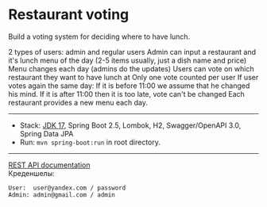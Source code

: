 Restaurant voting
===============================

Build a voting system for deciding where to have lunch.

2 types of users: admin and regular users
Admin can input a restaurant and it's lunch menu of the day (2-5 items usually, just a dish name and price)
Menu changes each day (admins do the updates)
Users can vote on which restaurant they want to have lunch at
Only one vote counted per user
If user votes again the same day:
If it is before 11:00 we assume that he changed his mind.
If it is after 11:00 then it is too late, vote can't be changed
Each restaurant provides a new menu each day.

-------------------------------------------------------------

- Stack: [JDK 17](http://jdk.java.net/17/), Spring Boot 2.5,
Lombok, H2, Swagger/OpenAPI 3.0, 
 Spring Data JPA
- Run: `mvn spring-boot:run` in root directory.

-----------------------------------------------------

[REST API documentation](http://localhost:8080/swagger-ui.html)  
Креденшелы:
```
User:  user@yandex.com / password
Admin: admin@gmail.com / admin
```